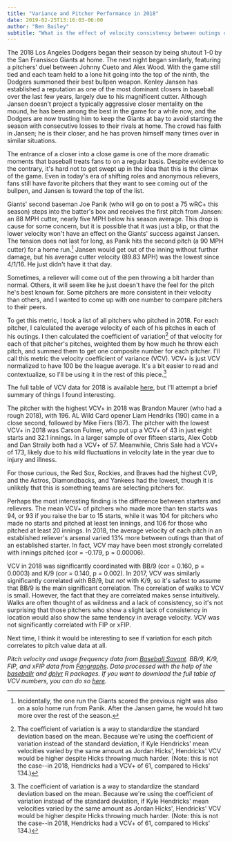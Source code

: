 ```yaml
---
title: "Variance and Pitcher Performance in 2018"
date: 2019-02-25T13:16:03-06:00
author: "Ben Bailey"
subtitle: "What is the effect of velocity consistency between outings on pitcher peformance?"
---
```


The 2018 Los Angeles Dodgers began their season by being shutout 1-0 by the San Fransisco Giants at home. The next night began similarly, featuring a pitchers' duel between Johnny Cueto and Alex Wood. With the game still tied and each team held to a lone hit going into the top of the ninth, the Dodgers summoned their best bullpen weapon. Kenley Jansen has established a reputation as one of the most dominant closers in baseball over the last few years, largely due to his magnificent cutter. Although Jansen doesn't project a typically aggressive closer mentality on the mound, he has been among the best in the game for a while now, and the Dodgers are now trusting him to keep the Giants at bay to avoid starting the season with consecutive losses to their rivals at home. The crowd has faith in Jansen; he is their closer, and he has proven himself many times over in similar situations.

The entrance of a closer into a close game is one of the more dramatic moments that baseball treats fans to on a regular basis. Despite evidence to the contrary, it's hard not to get swept up in the idea that this is the climax of the game. Even in today's era of shifting roles and anonymous relievers, fans still have favorite pitchers that they want to see coming out of the bullpen, and Jansen is toward the top of the list.

Giants' second baseman Joe Panik (who will go on to post a 75 wRC+ this season) steps into the batter's box and receives the first pitch from Jansen: an 88 MPH cutter, nearly five MPH below his season average. This drop is cause for some concern, but it is possible that it was just a blip, or that the lower velocity won't have an effect on the Giants' success against Jansen. The tension does not last for long, as Panik hits the second pitch (a 90 MPH cutter) for a home run.[^1] Jansen would get out of the inning without further damage, but his average cutter velocity (89.83 MPH) was the lowest since 4/1/16. He just didn't have it that day.

Sometimes, a reliever will come out of the pen throwing a bit harder than normal. Others, it will seem like he just doesn't have the feel for the pitch he's best known for. Some pitchers are more consistent in their velocity than others, and I wanted to come up with one number to compare pitchers to their peers.

To get this metric, I took a list of all pitchers who pitched in 2018. For each pitcher, I calculated the average velocity of each of his pitches in each of his outings. I then calculated the coefficient of variation[^2] of that velocity for each of that pitcher's pitches, weighted them by how much he threw each pitch, and summed them to get one composite number for each pitcher. I'll call this metric the velocity coefficient of variance (VCV). VCV+ is just VCV normalized to have 100 be the league average. It's a bit easier to read and contextualize, so I'll be using it in the rest of this piece.[^2]

The full table of VCV data for 2018 is available <a href="https://s3.amazonaws.com/benfb-landing-uploads/2018vcvs.csv">here</a>, but I'll attempt a brief summary of things I found interesting.

The pitcher with the highest VCV+ in 2018 was Brandon Maurer (who had a rough 2018), with 196. AL Wild Card opener Liam Hendriks (190) came in a close second, followed by Mike Fiers (187). The pitcher with the lowest VCV+ in 2018 was Carson Fulmer, who put up a VCV+ of 43 in just eight starts and 32.1 innings. In a larger sample of over fifteen starts, Alex Cobb and Dan Straily both had a VCV+ of 57. Meanwhile, Chris Sale had a VCV+ of 173, likely due to his wild fluctuations in velocity late in the year due to injury and illness.

For those curious, the Red Sox, Rockies, and Braves had the highest CVP, and the Astros, Diamondbacks, and Yankees had the lowest, though it is unlikely that this is something teams are selecting pitchers for.

Perhaps the most interesting finding is the difference between starters and relievers. The mean VCV+ of pitchers who made more than ten starts was 94, or 93 if you raise the bar to 15 starts, while it was 104 for pitchers who made no starts and pitched at least ten innings, and 106 for those who pitched at least 20 innings. In 2018, the average velocity of each pitch in an established reliever's arsenal varied 13% more between outings than that of an established starter. In fact, VCV may have been most strongly correlated with innings pitched (cor = -0.179, p = 0.00006).

VCV in 2018 was significantly coordinated with BB/9 (cor = 0.160, p = 0.0003) and K/9 (cor = 0.140, p = 0.002). In 2017, VCV was similarly significantly correlated with BB/9, but *not* with K/9, so it's safest to assume that BB/9 is the main significant correlation. The correlation of walks to VCV is small. However, the fact that they are correlated makes sense intuitively. Walks are often thought of as wildness and a lack of consistency, so it's not surprising that those pitchers who show a slight lack of consistency in location would also show the same tendency in average velocity. VCV was not significantly correlated with FIP or xFIP.

Next time, I think it would be interesting to see if variation for each pitch correlates to pitch value data at all.

<em>Pitch velocity and usage frequency data from <a href="http://baseballsavant.mlb.com">Baseball Savant</a>. BB/9, K/9, FIP, and xFIP data from <a href="https://www.fangraphs.com">Fangraphs</a>. Data processed with the help of the <a href="https://github.com/BillPetti/baseballr">baseballr</a> and <a href="https://dplyr.tidyverse.org">dplyr</a> R packages. If you want to download the full table of VCV numbers, you can do so <a href="https://s3.amazonaws.com/benfb-landing-uploads/2018vcvs.csv">here</a>.</em>

[^1]: Incidentally, the one run the Giants scored the previous night was also on a solo home run from Panik. After the Jansen game, he would hit two more over the rest of the season.
[^2]: The coefficient of variation is a way to standardize the standard deviation based on the mean. Because we're using the coefficient of variation instead of the standard deviation, if Kyle Hendricks' mean velocities varied by the same amount as Jordan Hicks', Hendricks' VCV would be higher despite Hicks throwing much harder. (Note: this is not the case--in 2018, Hendricks had a VCV+ of 61, compared to Hicks' 134.)